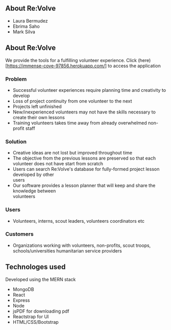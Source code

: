 ## About Re:Volve 
* Laura Bermudez
* Ebrima Saho
* Mark Silva

## About Re:Volve 
We provide the tools for a fulfilling volunteer experience. Click (here)[https://immense-cove-97856.herokuapp.com/] to access the application

### Problem 
 * Successful volunteer experiences require planning time and creativity to develop
 * Loss of project continuity from one volunteer to the next
 * Projects left unfinished
 * New/inexperienced volunteers may not have the skills necessary to create their own lessons
 * Training volunteers takes time away from already overwhelmed non-profit staff
 
 ### Solution
 * Creative ideas are not lost but improved throughout time
 * The objective from the previous lessons are preserved so that each volunteer   does not have start from scratch
 * Users can search Re:Volve's database for fully-formed project lesson developed by other  
   users
 * Our software provides a lesson planner that will keep and share the knowledge between   
   volunteers
   
### Users
 * Volunteers, interns, scout leaders, volunteers coordinators etc
 
 ### Customers
 * Organizations working with volunteers, non-profits, scout troops, schools/universities
   humanitarian service providers
   
## Technologes used
   Developed using the MERN stack
   * MongoDB
   * React
   * Express
   * Node
   * jsPDF for downloading pdf
   * Reactstrap for UI
   * HTML/CSS/Bootstrap
